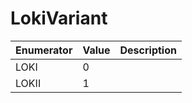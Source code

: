# LokiVariant

| Enumerator | Value | Description |
| ---------- | ----- | ----------- |
| LOKI       | 0     |             |
| LOKII      | 1     |             |
